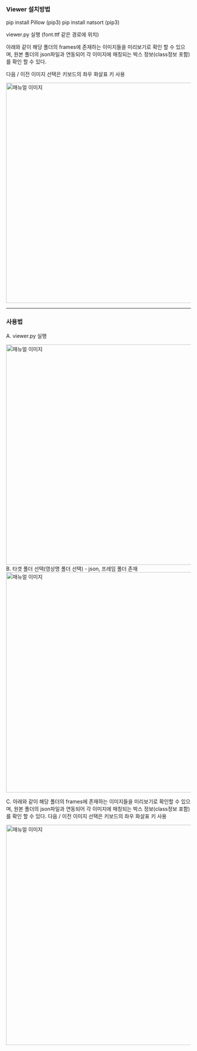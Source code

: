 ### Viewer 설치방법

pip install Pillow (pip3)
pip install natsort (pip3)


viewer.py 실행 (font.ttf 같은 경로에 위치)


아래와 같이 해당 폴더의 frames에 존재하는 이미지들을 미리보기로 확인 할 수 있으며, 원본 폴더의 json파일과 연동되어 각 이미지에 매칭되는 박스 정보(class정보 포함)를 확인 할 수 있다.

다음 / 이전 이미지 선택은 키보드의 좌우 화살표 키 사용
<div>
  <img src="https://github.com/wjsghk1267/team-project/blob/main/src/AI/viewer/manual_1.png?raw=true" width="600px" alt="매뉴얼 이미지">
</div>  

---

### 사용법
A. viewer.py 실행
<div>
  <img src="https://github.com/wjsghk1267/team-project/blob/main/src/AI/viewer/manual_2.png?raw=true" width="600px" alt="매뉴얼 이미지">
</div>  
B. 타겟 폴더 선택(영상명 폴더 선택) - json, 프레임 폴더 존재
<div>
  <img src="https://github.com/wjsghk1267/team-project/blob/main/src/AI/viewer/manual_3.png?raw=true" width="600px" alt="매뉴얼 이미지">
</div>  


C. 아래와 같이 해당 폴더의 frames에 존재하는 이미지들을 미리보기로 확인할 수 있으며, 원본 폴더의 json파일과 연동되어 각 이미지에 매칭되는 박스 정보(class정보 포함)를 확인 할 수 있다.
다음 / 이전 이미지 선택은 키보드의 좌우 화살표 키 사용
<div>
  <img src="https://github.com/wjsghk1267/team-project/blob/main/src/AI/viewer/manual_4.png?raw=true" width="600px" alt="매뉴얼 이미지">
</div>  
